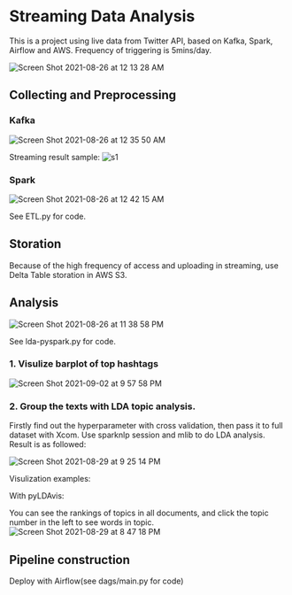 # Streaming Data Analysis

This is a project using live data from Twitter API, based on Kafka, Spark, Airflow and AWS. Frequency of triggering is 5mins/day.

![Screen Shot 2021-08-26 at 12 13 28 AM](https://user-images.githubusercontent.com/65391883/130904760-f497998a-e3c1-458a-b8a5-17ebee03d024.png)


## Collecting and Preprocessing 
### Kafka
![Screen Shot 2021-08-26 at 12 35 50 AM](https://user-images.githubusercontent.com/65391883/130906724-46c139ef-f4ad-4c6c-80da-f16cf2c71a2d.png)

Streaming result sample:
![s1](https://user-images.githubusercontent.com/65391883/126735637-a27106e6-32ac-4df9-9541-96dd45fe8578.png)


### Spark
![Screen Shot 2021-08-26 at 12 42 15 AM](https://user-images.githubusercontent.com/65391883/130907275-85ee9c9c-9250-4d65-88f8-685543c967f1.png)

See ETL.py for code.

## Storation
Because of the high frequency of access and uploading in streaming, use Delta Table storation in AWS S3. 

## Analysis

![Screen Shot 2021-08-26 at 11 38 58 PM](https://user-images.githubusercontent.com/65391883/131072611-e4cbf615-480c-4f2f-bf48-903bb82eacd1.png)

See lda-pyspark.py for code.

### 1. Visulize barplot of top hashtags
![Screen Shot 2021-09-02 at 9 57 58 PM](https://user-images.githubusercontent.com/65391883/131943980-02f3e789-0464-469f-a57b-8a4974b119ca.png)
      
### 2. Group the texts with LDA topic analysis.

   Firstly find out the hyperparameter with cross validation, then pass it to full dataset with Xcom. Use sparknlp session and mlib to do LDA analysis. Result is as followed:
   
   ![Screen Shot 2021-08-29 at 9 25 14 PM](https://user-images.githubusercontent.com/65391883/131276753-1c265b7b-76de-4f5d-bcda-68f527e3dc59.png)

   
   Visulization examples:
   
   With pyLDAvis:
   
   You can see the rankings of topics in all documents, and click the topic number in the left to see words in topic.
   ![Screen Shot 2021-08-29 at 8 47 18 PM](https://user-images.githubusercontent.com/65391883/131274346-73f6f0c2-2763-49e8-82bc-a4cd7fb74cb2.png)


## Pipeline construction
Deploy with Airflow(see dags/main.py for code)
